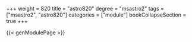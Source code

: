 +++
weight = 820
title = "astro820"
degree = "msastro2"
tags = ["msastro2", "astro820"]
categories = ["module"]
bookCollapseSection = true
+++

{{< genModulePage >}}
